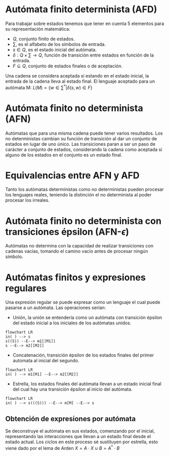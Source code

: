 # Autómata finito determinista (AFD)
Para trabajar sobre estados tenemos que tener en cuenta 5 elementos para su representación matemática:
- $Q$, conjunto finito de estados.
- $\sum$, es el alfabeto de los símbolos de entrada.
- $s\in Q$, es el estado inicial del autómata.
- $\delta:Q\times\sum\to Q$, función de transición entre estados en función de la entrada.
- $F⊆ Q$, conjunto de estados finales o de aceptación.

Una cadena se considera aceptada si estando en el estado inicial, la entrada de la cadena lleva al estado final. El lenguaje aceptado para un autómata M:
$L(M)=\{w\in\sum^{*}| \delta(s,w)\in F\}$
# Autómata finito no determinista (AFN)
Autómatas que para una misma cadena puede tener varios resultados. Los no deterministas cambian su función de transición al dar un conjunto de estados en lugar de uno único.
Las transiciones paran a ser un paso de carácter a conjunto de estados, considerando la cadena como aceptada si alguno de los estados en el conjunto es un estado final.
# Equivalencias entre AFN y AFD
Tanto los autómatas deterministas como no deterministas pueden procesar los lenguajes reales, teniendo la distinción el no determinista al poder procesar los irreales.
# Autómata finito no determinista con transiciones épsilon (AFN-$\epsilon$)
Autómatas no determina con la capacidad de realizar transiciones con cadenas vacías, tomando el camino vacío antes de procesar ningún símbolo.
# Autómatas finitos y expresiones regulares
Una expresión regular se puede expresar como un lenguaje el cual puede pasarse a un autómata. Las operaciones serían:
- Unión, la unión se entendería como un autómata con transición épsilon del estado inicial a los iniciales de los autómatas unidos.

```mermaid
flowchart LR
in( ) --> s
s((S)) --E--> m1[[M1]]
s --E--> m2[[M2]]

```


- Concatenación, transición épsilon de los estados finales del primer automata al inicial del segundo.

```mermaid
flowchart LR
in( ) --> m1[M1] --E--> m2[[M2]]
```

- Estrella, los estados finales del autómata llevan a un estado inicial final del cual hay una transición épsilon al inicio del autómata.

```mermaid
flowchart LR
in( ) --> s(((S))) --E--> m[M] --E--> s
```

## Obtención de expresiones por autómata
Se deconstruye el autómata en sus estados, comenzando por el inicial, representando las interacciones que llevan a un estado final desde el estado actual. Los ciclos en este proceso sé sustituyen por estrella, esto viene dado por el lema de Arden $X=A\cdot X\cup B=A^{*}\cdot B$

